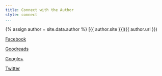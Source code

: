 ```yaml
---
title: Connect with the Author
style: connect
...
```

{% assign author = site.data.author %}
[{{ author.site }}]({{ author.url }})

[Facebook](http://facebook.com/DaleHartleyEmery)

[Goodreads](http://goodreads.com/DaleHartleyEmery)

[Google+](https://google.com/+DaleHartleyEmeryWriter)

[Twitter](http://twitter.com/dalewriting)
